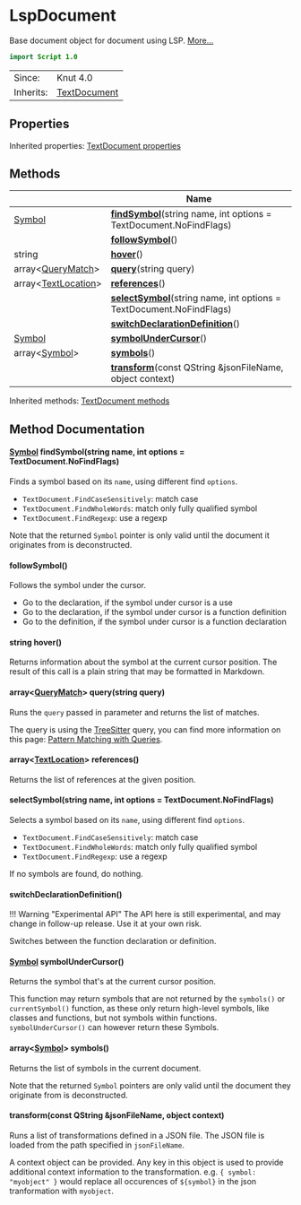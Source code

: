 # LspDocument

Base document object for document using LSP. [More...](#detailed-description)

```qml
import Script 1.0
```

<table>
<tr><td>Since:</td><td>Knut 4.0</td></tr>
<tr><td>Inherits:</td><td><a href="TextDocument.html">TextDocument</a></td></tr>
</table>

## Properties


Inherited properties: [TextDocument properties](../script/textdocument.md#properties)

## Methods

| | Name |
|-|-|
|[Symbol](../script/symbol.md) |**[findSymbol](#findSymbol)**(string name, int options = TextDocument.NoFindFlags)|
||**[followSymbol](#followSymbol)**()|
|string |**[hover](#hover)**()|
|array<[QueryMatch](../script/querymatch.md)> |**[query](#query)**(string query)|
|array<[TextLocation](../script/textlocation.md)> |**[references](#references)**()|
||**[selectSymbol](#selectSymbol)**(string name, int options = TextDocument.NoFindFlags)|
||**[switchDeclarationDefinition](#switchDeclarationDefinition)**()|
|[Symbol](../script/symbol.md) |**[symbolUnderCursor](#symbolUnderCursor)**()|
|array<[Symbol](../script/symbol.md)> |**[symbols](#symbols)**()|
||**[transform](#transform)**(const QString &jsonFileName, object context)|

Inherited methods: [TextDocument methods](../script/textdocument.md#methods)

## Method Documentation

#### <a name="findSymbol"></a>[Symbol](../script/symbol.md) **findSymbol**(string name, int options = TextDocument.NoFindFlags)

Finds a symbol based on its `name`, using different find `options`.

- `TextDocument.FindCaseSensitively`: match case
- `TextDocument.FindWholeWords`: match only fully qualified symbol
- `TextDocument.FindRegexp`: use a regexp

Note that the returned `Symbol` pointer is only valid until the document it originates
from is deconstructed.

#### <a name="followSymbol"></a>**followSymbol**()

Follows the symbol under the cursor.

- Go to the declaration, if the symbol under cursor is a use
- Go to the declaration, if the symbol under cursor is a function definition
- Go to the definition, if the symbol under cursor is a function declaration

#### <a name="hover"></a>string **hover**()

Returns information about the symbol at the current cursor position.
The result of this call is a plain string that may be formatted in Markdown.

#### <a name="query"></a>array<[QueryMatch](../script/querymatch.md)> **query**(string query)

Runs the `query` passed in parameter and returns the list of matches.

The query is using the [TreeSitter](https://tree-sitter.github.io/tree-sitter/) query, you can find more information
on this page: [Pattern Matching with
Queries](https://tree-sitter.github.io/tree-sitter/using-parsers#pattern-matching-with-queries).

#### <a name="references"></a>array<[TextLocation](../script/textlocation.md)> **references**()

Returns the list of references at the given position.

#### <a name="selectSymbol"></a>**selectSymbol**(string name, int options = TextDocument.NoFindFlags)

Selects a symbol based on its `name`, using different find `options`.

- `TextDocument.FindCaseSensitively`: match case
- `TextDocument.FindWholeWords`: match only fully qualified symbol
- `TextDocument.FindRegexp`: use a regexp

If no symbols are found, do nothing.

#### <a name="switchDeclarationDefinition"></a>**switchDeclarationDefinition**()


!!! Warning "Experimental API"
    The API here is still experimental, and may change in follow-up release. Use it at your own risk.

Switches between the function declaration or definition.

#### <a name="symbolUnderCursor"></a>[Symbol](../script/symbol.md) **symbolUnderCursor**()

Returns the symbol that's at the current cursor position.

This function may return symbols that are not returned by the `symbols()` or `currentSymbol()` function,
as these only return high-level symbols, like classes and functions, but not symbols within functions.
`symbolUnderCursor()` can however return these Symbols.

#### <a name="symbols"></a>array<[Symbol](../script/symbol.md)> **symbols**()

Returns the list of symbols in the current document.

Note that the returned `Symbol` pointers are only valid until the document they
originate from is deconstructed.

#### <a name="transform"></a>**transform**(const QString &jsonFileName, object context)

Runs a list of transformations defined in a JSON file.
The JSON file is loaded from the path specified in `jsonFileName`.

A context object can be provided.
Any key in this object is used to provide additional context information to the transformation.
e.g. `{ symbol: "myobject" }` would replace all occurences of `${symbol}` in the json tranformation with `myobject`.
